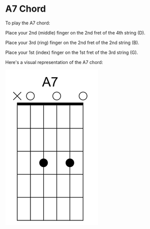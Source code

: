 # A7 Chord

To play the A7 chord:

Place your 2nd (middle) finger on the 2nd fret of the 4th string (D).

Place your 3rd (ring) finger on the 2nd fret of the 2nd string (B).

Place your 1st (index) finger on the 1st fret of the 3rd string (G).

Here's a visual representation of the A7 chord:

![A7 Chord](https://github.com/Gson44/guitarLessonReadmen/blob/main/A7.png?raw=true)

